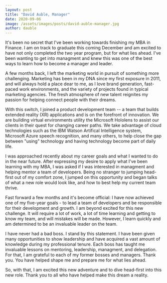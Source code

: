 ```yaml
---
layout: post
title: "David Auble, Manager"
date: 2020-09-06
image: /assets/images/posts/david-auble-manager.jpg
author: dauble
---
```


It's been no secret that I've been working towards finishing my MBA in Finance. I am on track to graduate this coming December and am excited to have not only completed the two year program, but for what lies ahead. I've been wanting to get into managment and knew this was one of the best ways to learn how to become a manager and leader.

A few months back, I left the marketing world in pursuit of something more challenging. Marketing has been in my DNA since my first exposure in 2011, and will always hold a place dear to me, as I love brand generation, fast-paced work environments, and the variety of projects found in typical marketing agencies. The fresh atmosphere of new talent reignites my passion for helping connect people with their dreams.

With this switch, I joined a product development team -- a team that builds extended reality (XR) applications and is on the forefront of innovation. We are building virtual environments utility the Microsoft Hololens to assist our clients in their quest for changing career paths. We take advantage of cloud technologies such as the IBM Watson Artifical Intelligence system, Microsoft Azure speech recognition, and many others, to help close the gap between "using" technology and having technology become part of daily life.

I was approached recently about my career goals and what I wanted to do in the near future. After expressing my desire to apply what I've been learning with my MBA, I was asked if I was interested in managment and helping mentor a team of developers. Being no stranger to jumping head-first out of my comfort zone, I jumped on this opportunity and began talks of what a new role would look like, and how to best help my current team thrive.

Fast forward a few months and it's become official: I have now achieved one of my five-year goals - to lead a team of developers and be responsible for their development and growth. I am beyond excited for this new challenge. It will require a lot of work, a lot of time learning and getting to know my team, and will mistakes will be made. However, I learn quickly and am determined to be an invaluable leader on the team.

I have never had a bad boss. I stand by this statement. I have been given many opportunities to show leadership and have acquired a vast amount of knowledge during my professional tenure. Each boss has taught me invaluable lessons on mentoring, leadership, managment, and delegation. For that, I am grateful to each of my former bosses and managers. Thank you. You have helped shape me and prepare me for what lies ahead.

So, with that, I am excited this new adventure and to dive head-first into this new role. Thank you to all who have helped make this dream a reality.